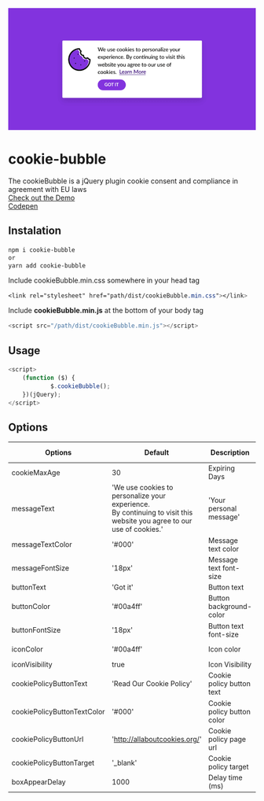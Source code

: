 <img src="https://github.com/joaopereirawd/cookieBubble/blob/master/img/cookieBubble.gif">


# cookie-bubble 
The cookieBubble is a jQuery plugin cookie consent and compliance in agreement with EU laws</br>
<a href="https://joaopereirawd.github.io/cookieBubble/" target="blank">Check out the Demo</a></br>
<a href="https://codepen.io/joaopereirawd/pen/pKpYpE" target="blank">Codepen</a>


## Instalation
```
npm i cookie-bubble
or
yarn add cookie-bubble
```
Include cookieBubble.min.css somewhere in your head tag 
```css
<link rel="stylesheet" href="path/dist/cookieBubble.min.css"></link>
```

Include **cookieBubble.min.js** at the bottom of your body tag
```js
<script src="/path/dist/cookieBubble.min.js"></script>
```

## Usage
```js
<script>
    (function ($) {
            $.cookieBubble();
    })(jQuery);
</script>
```


## Options 
Options | Default |Description | Available Options
--- | --- | --- | --- 
cookieMaxAge                | 30                              | Expiring Days| (Number)
messageText                 | 'We use cookies to personalize your experience. </br>By continuing to visit this website you agree to our use of cookies.'     | 'Your personal message'   | (String)
messageTextColor            | '#000'                          | Message text color| hex, rgb, rgba
messageFontSize             | '18px'                          | Message text font-size      | px, em, rem
buttonText                  | 'Got it'                        | Button text                 | (String)
buttonColor                 | '#00a4ff'                       | Button background-color     | hex, rgb, rgba 
buttonFontSize              | '18px'                          | Button text font-size       | px, em, rem 
iconColor                   | '#00a4ff'                       | Icon color                  | hex, rgb, rgba
iconVisibility              | true                            | Icon Visibility             | (Bool)
cookiePolicyButtonText      | 'Read Our Cookie Policy'        | Cookie policy button text   | (String)
cookiePolicyButtonTextColor | '#000'                          | Cookie policy button color  | hex, rgb, rgba
cookiePolicyButtonUrl       | 'http://allaboutcookies.org/'   | Cookie policy page url      | url
cookiePolicyButtonTarget    | '_blank'                        | Cookie policy target        | _self
boxAppearDelay              | 1000                            | Delay time (ms)             | (Number)
    

 
 

